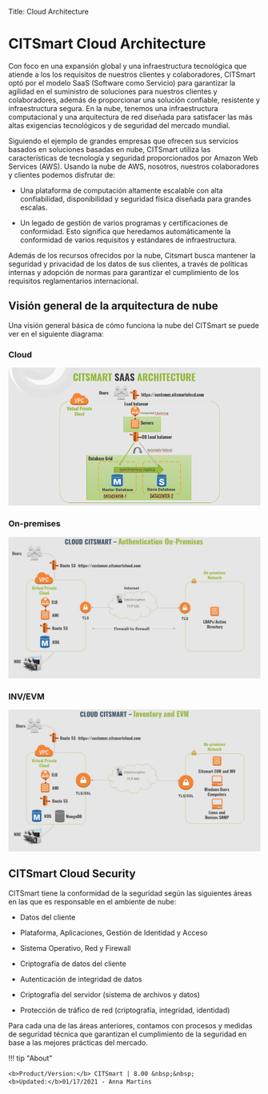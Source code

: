 Title: Cloud Architecture

# CITSmart Cloud Architecture


Con foco en una expansión global y una infraestructura tecnológica que atiende a los
los requisitos de nuestros clientes y colaboradores, CITSmart optó por el modelo SaaS
(Software como Servicio) para garantizar la agilidad en el suministro de soluciones para
nuestros clientes y colaboradores, además de proporcionar una solución confiable, resistente y
infraestructura segura. En la nube, tenemos una infraestructura computacional y una
arquitectura de red diseñada para satisfacer las más altas exigencias
tecnológicos y de seguridad del mercado mundial.

Siguiendo el ejemplo de grandes empresas que ofrecen sus servicios basados en
soluciones basadas en nube, CITSmart utiliza las características de tecnología y seguridad
proporcionados por Amazon Web Services (AWS). Usando la nube de AWS, nosotros, nuestros
colaboradores y clientes podemos disfrutar de:

* Una plataforma de computación altamente escalable con alta confiabilidad,
disponibilidad y seguridad física diseñada para grandes escalas.

* Un legado de gestión de varios programas y certificaciones de conformidad.
Esto significa que heredamos automáticamente la conformidad de varios requisitos
y estándares de infraestructura.

Además de los recursos ofrecidos por la nube, Citsmart busca mantener la seguridad y
privacidad de los datos de sus clientes, a través de políticas internas y adopción
de normas para garantizar el cumplimiento de los requisitos reglamentarios
internacional.

Visión general de la arquitectura de nube
-----------------------------------

Una visión general básica de cómo funciona la nube del CITSmart se puede ver en el
siguiente diagrama:

### Cloud

![Screenshot](images/citsmart-cloud-plataform.png)

### On-premises

![On-premisses CITSmart][2]

### INV/EVM

![INV/EVM CITSmart][3]

CITSmart Cloud Security
-----------------------

CITSmart tiene la conformidad de la seguridad según las siguientes áreas en las que
es responsable en el ambiente de nube:

- Datos del cliente

- Plataforma, Aplicaciones, Gestión de Identidad y Acceso

- Sistema Operativo, Red y Firewall

- Criptografía de datos del cliente

- Autenticación de integridad de datos

- Criptografía del servidor (sistema de archivos y datos)

- Protección de tráfico de red (criptografía, integridad, identidad)

Para cada una de las áreas anteriores, contamos con procesos y medidas de seguridad técnica que garantizan el cumplimiento de la seguridad en base a las mejores prácticas del mercado.

!!! tip "About"

    <b>Product/Version:</b> CITSmart | 8.00 &nbsp;&nbsp;
    <b>Updated:</b>01/17/2021 - Anna Martins

[2]:images/citsmart-on-premises.jpg
[3]:images/citsmart-inv-evm.jpg
